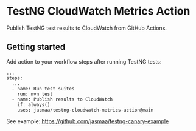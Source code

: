 # TestNG CloudWatch Metrics Action

Publish TestNG test results to CloudWatch from GitHub Actions.

## Getting started

Add action to your workflow steps after running TestNG tests:

```
...
steps:
  ...
  - name: Run test suites
    run: mvn test
  - name: Publish results to CloudWatch
    if: always()
    uses: jasmaa/testng-cloudwatch-metrics-action@main
```

See example: https://github.com/jasmaa/testng-canary-example